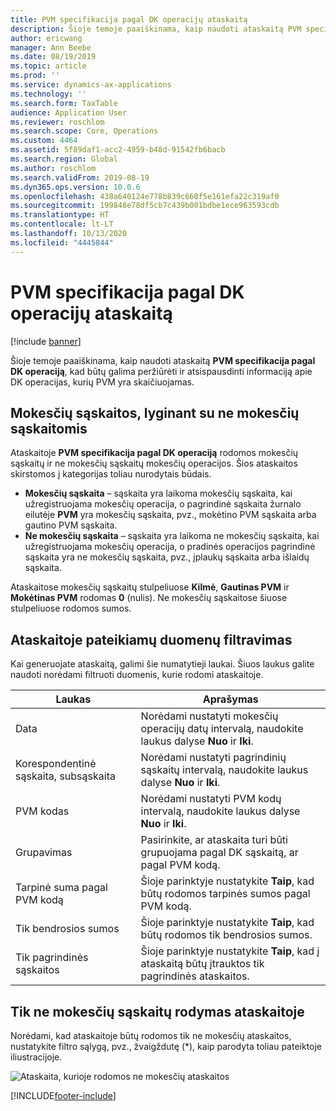 ```yaml
---
title: PVM specifikacija pagal DK operacijų ataskaitą
description: Šioje temoje paaiškinama, kaip naudoti ataskaitą PVM specifikacija pagal DK operaciją, kad būtų galima peržiūrėti ir atsispausdinti informaciją apie DK operacijas, kurių PVM yra skaičiuojamas.
author: ericwang
manager: Ann Beebe
ms.date: 08/19/2019
ms.topic: article
ms.prod: ''
ms.service: dynamics-ax-applications
ms.technology: ''
ms.search.form: TaxTable
audience: Application User
ms.reviewer: roschlom
ms.search.scope: Core, Operations
ms.custom: 4464
ms.assetid: 5f89daf1-acc2-4959-b48d-91542fb6bacb
ms.search.region: Global
ms.author: roschlom
ms.search.validFrom: 2019-08-19
ms.dyn365.ops.version: 10.0.6
ms.openlocfilehash: 438a640124e778b839c660f5e161efa22c319af0
ms.sourcegitcommit: 199848e78df5cb7c439b001bdbe1ece963593cdb
ms.translationtype: HT
ms.contentlocale: lt-LT
ms.lasthandoff: 10/13/2020
ms.locfileid: "4445844"
---
```

# <a name="sales-tax-specification-by-ledger-transaction-report"></a>PVM specifikacija pagal DK operacijų ataskaitą
[!include [banner](../includes/banner.md)]

Šioje temoje paaiškinama, kaip naudoti ataskaitą **PVM specifikacija pagal DK operaciją**, kad būtų galima peržiūrėti ir atsispausdinti informaciją apie DK operacijas, kurių PVM yra skaičiuojamas.

## <a name="tax-accounts-vs-non-tax-accounts"></a>Mokesčių sąskaitos, lyginant su ne mokesčių sąskaitomis

Ataskaitoje **PVM specifikacija pagal DK operaciją** rodomos mokesčių sąskaitų ir ne mokesčių sąskaitų mokesčių operacijos. Šios ataskaitos skirstomos į kategorijas toliau nurodytais būdais.

- **Mokesčių sąskaita** – sąskaita yra laikoma mokesčių sąskaita, kai užregistruojama mokesčių operacija, o pagrindinė sąskaita žurnalo eilutėje **PVM** yra mokesčių sąskaita, pvz., mokėtino PVM sąskaita arba gautino PVM sąskaita.
- **Ne mokesčių sąskaita** – sąskaita yra laikoma ne mokesčių sąskaita, kai užregistruojama mokesčių operacija, o pradinės operacijos pagrindinė sąskaita yra ne mokesčių sąskaita, pvz., įplaukų sąskaita arba išlaidų sąskaita.

Ataskaitose mokesčių sąskaitų stulpeliuose **Kilmė**, **Gautinas PVM** ir **Mokėtinas PVM** rodomas **0** (nulis). Ne mokesčių sąskaitose šiuose stulpeliuose rodomos sumos.

## <a name="filtering-the-data-on-the-report"></a>Ataskaitoje pateikiamų duomenų filtravimas

Kai generuojate ataskaitą, galimi šie numatytieji laukai. Šiuos laukus galite naudoti norėdami filtruoti duomenis, kurie rodomi ataskaitoje.

| Laukas                      | Aprašymas |
|----------------------------|-------------|
| Data                       | Norėdami nustatyti mokesčių operacijų datų intervalą, naudokite laukus dalyse **Nuo** ir **Iki**. |
| Korespondentinė sąskaita, subsąskaita               | Norėdami nustatyti pagrindinių sąskaitų intervalą, naudokite laukus dalyse **Nuo** ir **Iki**. |
| PVM kodas             | Norėdami nustatyti PVM kodų intervalą, naudokite laukus dalyse **Nuo** ir **Iki**. |
| Grupavimas                   | Pasirinkite, ar ataskaita turi būti grupuojama pagal DK sąskaitą, ar pagal PVM kodą. |
| Tarpinė suma pagal PVM kodą | Šioje parinktyje nustatykite **Taip**, kad būtų rodomos tarpinės sumos pagal PVM kodą. |
| Tik bendrosios sumos                | Šioje parinktyje nustatykite **Taip**, kad būtų rodomos tik bendrosios sumos. |
| Tik pagrindinės sąskaitos         | Šioje parinktyje nustatykite **Taip**, kad į ataskaitą būtų įtrauktos tik pagrindinės ataskaitos. |

## <a name="showing-only-non-tax-accounts-on-the-report"></a>Tik ne mokesčių sąskaitų rodymas ataskaitoje

Norėdami, kad ataskaitoje būtų rodomos tik ne mokesčių ataskaitos, nustatykite filtro sąlygą, pvz., žvaigždutę (\*), kaip parodyta toliau pateiktoje iliustracijoje.

![Ataskaita, kurioje rodomos ne mokesčių ataskaitos](media/taxspecperledgertrans.png)


[!INCLUDE[footer-include](../../includes/footer-banner.md)]